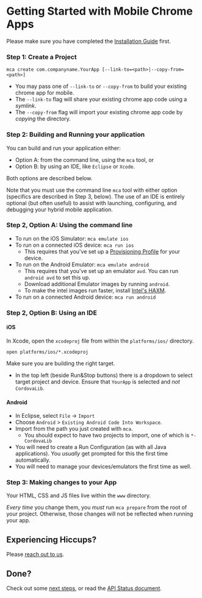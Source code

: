 # Getting Started with Mobile Chrome Apps

Please make sure you have completed the [Installation Guide](Installation.md) first.

### Step 1: Create a Project

    mca create com.companyname.YourApp [--link-to=<path>|--copy-from=<path>]

* You may pass one of `--link-to` or `--copy-from` to build your existing chrome app for mobile.
* The `--link-to` flag will share your existing chrome app code using a _symlink_.
* The `--copy-from` flag will import your existing chrome app code by _copying_ the directory.

### Step 2: Building and Running your application

You can build and run your application either:
* Option A: from the command line, using the `mca` tool, or
* Option B: by using an IDE, like `Eclipse` or `Xcode`.

Both options are described below.

Note that you must use the command line `mca` tool with either option (specifics are described in Step 3, below).  The use of an IDE is entirely optional (but often useful) to assist with launching, configuring, and debugging your hybrid mobile application.

### Step 2, Option A: Using the command line

* To run on the iOS Simulator: `mca emulate ios`
* To run on a connected iOS device: `mca run ios`
  * This requires that you've set up a [Provisioning Profile](http://stackoverflow.com/questions/3362652/what-is-a-provisioning-profile-used-for-when-developing-iphone-applications) for your device.
* To run on the Android Emulator: `mca emulate android`
  * This requires that you've set up an emulator `avd`. You can run `android avd` to set this up.
  * Download additional Emulator images by running `android`.
  * To make the intel images run faster, install [Intel's HAXM](http://software.intel.com/en-us/articles/intel-hardware-accelerated-execution-manager/).
* To run on a connected Android device: `mca run android`


### Step 2, Option B: Using an IDE

#### iOS

In Xcode, open the `xcodeproj` file from within the `platforms/ios/` directory.

    open platforms/ios/*.xcodeproj

Make sure you are building the right target.
  * In the top left (beside Run&Stop buttons) there is a dropdown to select target project and device.  Ensure that `YourApp` is selected and _not_ `CordovaLib`.

#### Android

* In Eclipse, select `File` -> `Import`
* Choose `Android` > `Existing Android Code Into Workspace`.
* Import from the path you just created with `mca`.
    * You should expect to have two projects to import, one of which is `*-CordovaLib`
* You will need to create a Run Configuration (as with all Java applications).  You _usually_ get prompted for this the first time automatically.
* You will need to manage your devices/emulators the first time as well.

### Step 3: Making changes to your App

Your HTML, CSS and JS files live within the `www` directory.

_Every time_ you change them, you _must_ run `mca prepare` from the root of your project.  Otherwise, those changes will not be reflected when running your app.

## Experiencing Hiccups?

Please [reach out to us](mailto:mobile-chrome-apps@googlegroups.com).

## Done?

Check out some [next steps](NextSteps.md), or read the [API Status document](APIStatus.md).
